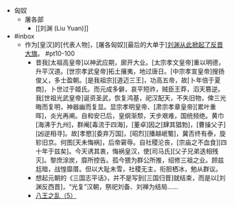 - 匈奴
    - 屠各部
        - [[刘渊 (Liu Yuan)]]
- #inbox
    - 作为[皇汉]的[代表人物]，[屠各匈奴][最后的大单于][刘渊](((Im7Ev7DQ-)))[从此掀起了反晋大旗](https://www.zhihu.com/question/30274248/answer/47429099)。 #pt10-100
        - 昔我[太祖高皇帝]以神武应期，廓开大业。[太宗孝文皇帝]重以明德，升平汉道。[世宗孝武皇帝]拓土攘夷，地过唐日。[中宗孝宣皇帝]搜扬俊乂，多士盈朝。[是我祖宗][道迈三王]，功高五帝，故[卜年倍于夏商]，卜世过于姬氏。而元成多僻，哀平短祚，贼臣王莽，滔天篡逆。我[世祖光武皇帝]诞资圣武，恢复鸿基，祀汉配天，不失旧物，俾三光晦而复明，神器幽而复显。显宗孝明皇帝、[肃宗孝章皇帝][累叶重晖]，炎光再阐。自和安已后，皇纲渐颓，天步艰难，国统频绝。黄巾[海沸于九州]，群阉[毒流于四海]，[董卓]因之[肆其猖勃]，[曹操父子][凶逆相寻]。故[孝愍][委弃万国]，[昭烈][播越岷蜀]，冀否终有泰，旋轸旧京。何图[天未悔祸]，后帝窘辱。自社稷沦丧，[宗庙之不血食][四十年于兹矣]。今天诱其衷，悔祸皇汉，使[司马氏][父子兄弟迭相残灭]。黎庶涂炭，靡所控告。孤今猥为群公所推，绍修三祖之业。顾兹尪暗，战惶靡厝。但以大耻未雪，社稷无主，衔胆栖冰，勉从群议。
        - 想起元朝的《三国志平话》，并不是写到[三国归晋]就结束，而是以[刘渊反西晋]，“光复”汉朝，祭祀刘备、刘禅为结局……
        - [八王之乱（5）](https://www.bilibili.com/video/BV1sy4y1H7CA)
